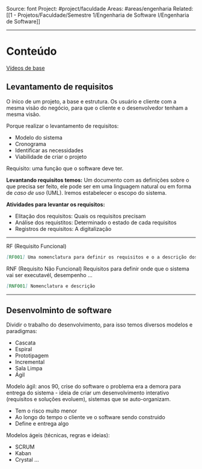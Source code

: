 Source: font
Project: #project/faculdade 
Areas: #areas/engenharia 
Related: [[1 - Projetos/Faculdade/Semestre 1/Engenharia de Software I/Engenharia de Software]]

---

# Conteúdo
[Vídeos de base](https://www.youtube.com/playlist?list=PLucm8g_ezqNqEHHm_4Q3z7T-IsKVuWh8C)

## Levantamento de requisitos
O ínico de um projeto, a base e estrutura.
Os usuário e cliente com a mesma visão do negócio, para que o cliente e o desenvolvedor tenham a mesma visão.

Porque realizar o levantamento de requisitos:
+ Modelo do sistema
+ Cronograma
+ Identificar as necessidades
+ Viabilidade de criar o projeto

Requisito: uma função que o software deve ter.

**Levantando requisitos temos:**
Um documento com as definições sobre o que precisa ser feito, ele pode ser em uma linguagem natural ou em forma de *caso de uso* (UML). Iremos estabelecer o escopo do sistema.

**Atividades para levantar os requisitos:**
+ Elitação dos requisitos: Quais os requisitos precisam
+ Análise dos requistitos: Determinado o estado de cada requisitos
+ Registros de requisitos: A digitalização

---

RF (Requisito Funcional)

```md
[RF001] Uma nomenclatura para definir os requisitos e o a descrição dos requisitos
```

RNF (Requisito Não Funcional)
Requisitos para definir onde que o sistema vai ser executavél, desempenho ...

```md
[RNF001] Nomenclatura e descrição
```

---

## Desenvolminto de software
Dividir o trabalho do desenvolvimento, para isso temos diversos modelos e paradigmas:
+ Cascata
+ Espiral
+ Prototipagem
+ Incremental
+ Sala Limpa
+ Ágil

Modelo ágil: anos 90, crise do software o problema era a demora para entrega do sistema - ideia de criar um desenvolvimento interativo (requisitos e soluções evoluem), sistemas que se auto-organizam.
+ Tem o risco muito menor
+ Ao longo do tempo o cliente ve o software sendo construido
+ Define e entrega algo

Modelos ágeis (técnicas, regras e ideias):
+ SCRUM
+ Kaban
+ Crystal ...